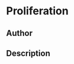 # Proliferation

## Author

<!-- Insert Your Name Here -->

## Description

<!-- Describe your example here -->
